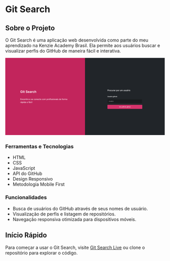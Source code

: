 # Git Search

## Sobre o Projeto

O Git Search é uma aplicação web desenvolvida como parte do meu aprendizado na Kenzie Academy Brasil. Ela permite aos usuários buscar e visualizar perfis do GitHub de maneira fácil e interativa.

![Git Search Preview](https://raw.githubusercontent.com/JrValerio/gitSearchBase/main/src/assets/Git%20Search.png)

### Ferramentas e Tecnologias

- HTML
- CSS
- JavaScript
- API do GitHub
- Design Responsivo
- Metodologia Mobile First

### Funcionalidades

- Busca de usuários do GitHub através de seus nomes de usuário.
- Visualização de perfis e listagem de repositórios.
- Navegação responsiva otimizada para dispositivos móveis.

## Início Rápido

Para começar a usar o Git Search, visite [Git Search Live](https://jrvalerio.github.io/gitSearchBase/index.html) ou clone o repositório para explorar o código.

